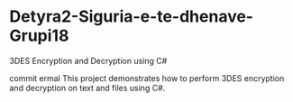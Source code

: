 # Detyra2-Siguria-e-te-dhenave-Grupi18
3DES Encryption and Decryption using C#

commit ermal
This project demonstrates how to perform 3DES encryption and decryption on text and files using C#.
